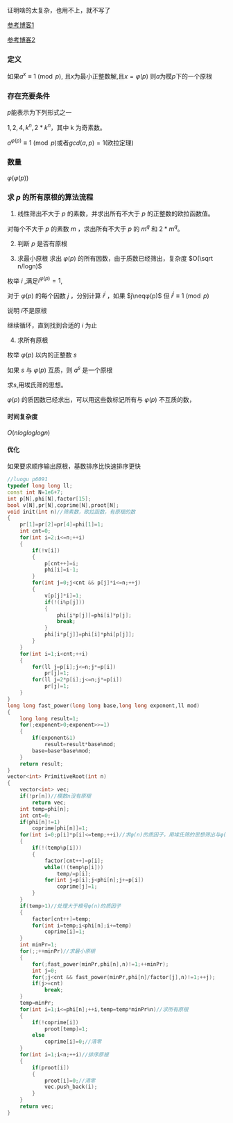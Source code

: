 证明啥的太复杂，也用不上，就不写了

[参考博客1](https://zhuanlan.zhihu.com/p/166043237)

[参考博客2](https://www.luogu.com.cn/problem/solution/P6091)

### 定义
如果$a^x\equiv1 \pmod p$,
且$x$为最小正整数解,且$x=φ(p)$
则$a$为模$p$下的一个原根

### 存在充要条件
$p$能表示为下列形式之一

$1,2,4,k^n,2*k^n$，其中 k 为奇素数。

$a^{φ(p)}≡1 \pmod p$或者$gcd(a,p)=1$(欧拉定理)

### 数量
$φ(φ(p))$

### 求 $p$ 的所有原根的算法流程

1. 线性筛出不大于 $p$ 的素数，并求出所有不大于 $p$ 的正整数的欧拉函数值。

对每个不大于 $p$ 的素数 $m$ ，求出所有不大于 $p$ 的 $m^q$ 和 $2*m^q$。

2. 判断 $p$ 是否有原根

3. 求最小原根
求出 $φ(p)$ 的所有因数，由于质数已经筛出，复杂度 $O(\sqrt n/logn)$ 

枚举 $i$ ,满足$i^{φ(p)}=1$,

对于 $φ(p)$ 的每个因数 $j$ ，分别计算 $i^j$ ，如果 $j\neqφ(p)$ 但 $i^j≡1 \pmod p$

说明 $i$不是原根

继续循环，直到找到合适的 $i$ 为止

4. 求所有原根

枚举 $φ(p)$ 以内的正整数 $s$

如果 $s$ 与 $φ(p)$ 互质，则 $a^s$ 是一个原根

求$s$,用埃氏筛的思想。

$φ(p)$ 的质因数已经求出，可以用这些数标记所有与 $φ(p)$ 不互质的数，

#### 时间复杂度
$O(nlogloglogn)$

#### 优化
如果要求顺序输出原根，基数排序比快速排序更快

```c++
//luogu p6091
typedef long long ll;
const int N=1e6+7;
int p[N],phi[N],factor[15];
bool v[N],pr[N],coprime[N],proot[N];
void init(int n)//筛素数，欧拉函数，有原根的数
{
	pr[1]=pr[2]=pr[4]=phi[1]=1;
	int cnt=0;
	for(int i=2;i<=n;++i)
    {
		if(!v[i])
        {
            p[cnt++]=i;
            phi[i]=i-1;
        }
		for(int j=0;j<cnt && p[j]*i<=n;++j)
        {
			v[p[j]*i]=1;
			if(!(i%p[j]))
            {
				phi[i*p[j]]=phi[i]*p[j];
				break;
			}
			phi[i*p[j]]=phi[i]*phi[p[j]];
		}
	}
	for(int i=1;i<cnt;++i)
    {
        for(ll j=p[i];j<=n;j*=p[i])
            pr[j]=1;
        for(ll j=2*p[i];j<=n;j*=p[i])
            pr[j]=1;
	}
}
long long fast_power(long long base,long long exponent,ll mod)
{
    long long result=1;
    for(;exponent>0;exponent>>=1)
    {
        if(exponent&1)
            result=result*base%mod;
        base=base*base%mod;
    }
    return result;
}
vector<int> PrimitiveRoot(int n)
{
    vector<int> vec;
    if(!pr[n])//模数n没有原根
        return vec;
    int temp=phi[n];
    int cnt=0;
    if(phi[n]!=1)
        coprime[phi[n]]=1;
    for(int i=0;p[i]*p[i]<=temp;++i)//求φ(n)的质因子，用埃氏筛的思想筛出与φ(n)互质的数(即coprime[i]=0)
    {
        if(!(temp%p[i]))
        {
            factor[cnt++]=p[i];
            while(!(temp%p[i]))
                temp/=p[i];
            for(int j=p[i];j<phi[n];j+=p[i])
                coprime[j]=1;
        }
    }
    if(temp>1)//处理大于根号φ(n)的质因子
    {
        factor[cnt++]=temp;
        for(int i=temp;i<phi[n];i+=temp)
            coprime[i]=1;
    }
    int minPr=1;
    for(;;++minPr)//求最小原根
    {
        for(;fast_power(minPr,phi[n],n)!=1;++minPr);
        int j=0;
        for(;j<cnt && fast_power(minPr,phi[n]/factor[j],n)!=1;++j);
        if(j>=cnt)
            break;
    }
    temp=minPr;
    for(int i=1;i<=phi[n];++i,temp=temp*minPr%n)//求所有原根
    {
        if(!coprime[i])
            proot[temp]=1;
        else
            coprime[i]=0;//清零
    }
    for(int i=1;i<n;++i)//排序原根
    {
        if(proot[i])
        {
            proot[i]=0;//清零
            vec.push_back(i);
        }
    }
    return vec;
}
```
